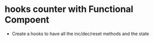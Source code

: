 # hooks counter with Functional Compoent

- Create a hooks to have all the inc/dec/reset methods and the state
